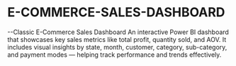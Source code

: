 # E-COMMERCE-SALES-DASHBOARD
--Classic E-Commerce Sales Dashboard
An interactive Power BI dashboard that showcases key sales metrics like total profit, quantity sold, and AOV. It includes visual insights by state, month, customer, category, sub-category, and payment modes — helping track performance and trends effectively.
